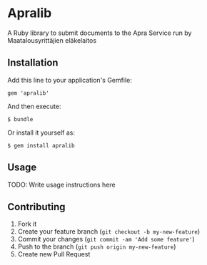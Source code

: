 # Apralib

A Ruby library to submit documents to the Apra Service run by Maatalousyrittäjien eläkelaitos

## Installation

Add this line to your application's Gemfile:

    gem 'apralib'

And then execute:

    $ bundle

Or install it yourself as:

    $ gem install apralib

## Usage

TODO: Write usage instructions here

## Contributing

1. Fork it
2. Create your feature branch (`git checkout -b my-new-feature`)
3. Commit your changes (`git commit -am 'Add some feature'`)
4. Push to the branch (`git push origin my-new-feature`)
5. Create new Pull Request
